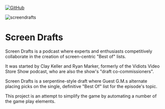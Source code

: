 [![GitHub](https://img.shields.io/github/license/hmsiegel/ScreenDrafts?color=2da44e)](https://github.com/hmsiegel/ScreenDrafts/blob/master/LICENSE)

![screendrafts](https://ssl-static.libsyn.com/p/assets/b/3/a/4/b3a4a5b3f54816f8/height_250_width_250_sd_itunes_art.png)

# Screen Drafts

Screen Drafts is a podcast where experts and enthusiasts competitively collaborate in the creation of screen-centric "Best of" lists. 

It was started by Clay Keller and Ryan Marker, formerly of the Vidiots Video Store Show podcast, who are also the show's "draft co-commissioners".

Screen Drafts is a serpentine-style draft where Guest G.M.s alternate placing picks on the single, definitive "Best Of" list for the episode's topic.

This project is an attempt to simplify the game by automating a number of the game play elements.
